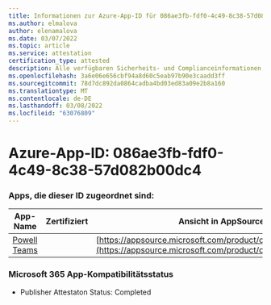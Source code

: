 ```yaml
---
title: Informationen zur Azure-App-ID für 086ae3fb-fdf0-4c49-8c38-57d082b00dc4
ms.author: elmalova
author: elenamalova
ms.date: 03/07/2022
ms.topic: article
ms.service: attestation
certification_type: attested
description: Alle verfügbaren Sicherheits- und Complianceinformationen für 086ae3fb-fdf0-4c49-8c38-57d082b00dc4.
ms.openlocfilehash: 3a6e06e656cbf94a8d60c5eab97b90e3caadd3ff
ms.sourcegitcommit: 78d7dc892da0864cadba4bd03ed83a09e2b8a160
ms.translationtype: MT
ms.contentlocale: de-DE
ms.lasthandoff: 03/08/2022
ms.locfileid: "63076809"
---
```

# <a name="azure-app-id-086ae3fb-fdf0-4c49-8c38-57d082b00dc4"></a>Azure-App-ID: 086ae3fb-fdf0-4c49-8c38-57d082b00dc4


### <a name="apps-associated-with-this-id"></a>Apps, die dieser ID zugeordnet sind:
| **App-Name** | **Zertifiziert** | **Ansicht in AppSource** |
|--------------|---------------|-----------------------|
| [Powell Teams](https://docs.microsoft.com/microsoft-365-app-certification/forward/WA200001585) |  | [https://appsource.microsoft.com/product/office/WA200001585](https://appsource.microsoft.com/product/office/WA200001585) |

### <a name="microsoft-365-app-compliance-status"></a>Microsoft 365 App-Kompatibilitätsstatus
- Publisher Attestaton Status: Completed
